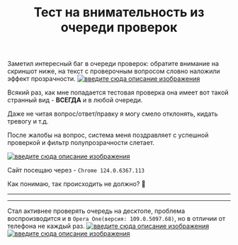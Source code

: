 ﻿---
title: "Тест на внимательность из очереди проверок"
se.owner.user_id: 562052
se.owner.display_name: "Amgarak"
se.owner.link: "https://ru.meta.stackoverflow.com/users/562052/amgarak"
se.link: "https://ru.meta.stackoverflow.com/questions/14257/%d0%a2%d0%b5%d1%81%d1%82-%d0%bd%d0%b0-%d0%b2%d0%bd%d0%b8%d0%bc%d0%b0%d1%82%d0%b5%d0%bb%d1%8c%d0%bd%d0%be%d1%81%d1%82%d1%8c-%d0%b8%d0%b7-%d0%be%d1%87%d0%b5%d1%80%d0%b5%d0%b4%d0%b8-%d0%bf%d1%80%d0%be%d0%b2%d0%b5%d1%80%d0%be%d0%ba"
se.question_id: 14257
se.post_type: question
---
<p>Заметил интересный баг в очереди проверок: обратите внимание на скриншот ниже, на текст с проверочным вопросом словно наложили эффект прозрачности.
<a href="https://i.sstatic.net/pBjjm4Af.jpg" rel="nofollow noreferrer"><img src="https://i.sstatic.net/pBjjm4Af.jpg" alt="введите сюда описание изображения" /></a></p>
<p>Всякий раз, как мне попадается тестовая проверка она имеет вот такой странный вид - <strong>ВСЕГДА</strong> и в любой очереди.</p>
<p>Даже не читая вопрос/ответ/правку я могу смело отклонять, кидать тревогу и т.д.</p>
<p>После жалобы на вопрос, система меня поздравляет с успешной проверкой и фильтр полупрозрачности слетает.</p>
<p><a href="https://i.sstatic.net/08fldgCY.jpg" rel="nofollow noreferrer"><img src="https://i.sstatic.net/08fldgCY.jpg" alt="введите сюда описание изображения" /></a></p>
<p>Сайт посещаю через - <code>Chrome 124.0.6367.113</code></p>
<p>Как понимаю, так происходить не должно? 🤔</p>
<hr />
<hr />
<p>Стал активнее проверять очередь на десктопе, проблема воспроизводится и в <code>Opera One(версия: 109.0.5097.68)</code>, но в отличии от телефона не каждый раз.
<a href="https://i.sstatic.net/HlyKiXMO.png" rel="nofollow noreferrer"><img src="https://i.sstatic.net/HlyKiXMO.png" alt="введите сюда описание изображения" /></a>
<a href="https://i.sstatic.net/ykmjN620.png" rel="nofollow noreferrer"><img src="https://i.sstatic.net/ykmjN620.png" alt="введите сюда описание изображения" /></a></p>
